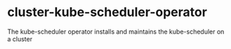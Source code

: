 # cluster-kube-scheduler-operator
The kube-scheduler operator installs and maintains the kube-scheduler on a cluster
